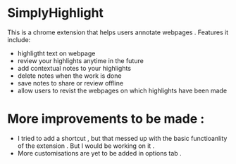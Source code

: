 # SimplyHighlight
This is a chrome extension that helps users annotate webpages .
Features it include:
- highligtht text on webpage 
- review your highlights anytime in the future
- add contextual notes to your highlights
- delete notes when the work is done 
- save notes to share or review offline
- allow users to revist the webpages on which highlights have been made


# More improvements to be made :
- I tried to add a shortcut , but that messed up with the basic functioanlity of the extension . But I would be working on it .
- More customisations are yet to be added in options tab .




